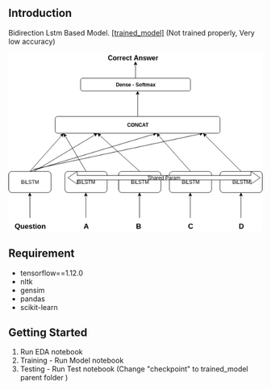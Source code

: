 ## Introduction

Bidirection Lstm Based Model. [[trained_model]](https://drive.google.com/file/d/1puO_gOkx17aU-hEExxzCLTCHGieEBP6c/view?usp=sharing) (Not trained properly, Very low accuracy)

<img src='./network.png'>


## Requirement
- tensorflow==1.12.0
- nltk
- gensim
- pandas
- scikit-learn

## Getting Started 

1) Run EDA notebook
2) Training - Run Model notebook
3) Testing - Run Test notebook  (Change "checkpoint" to trained_model parent folder )
